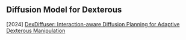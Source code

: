 ## Diffusion Model for Dexterous

[2024] [DexDiffuser: Interaction-aware Diffusion Planning for Adaptive Dexterous Manipulation](https://arxiv.org/abs/2411.18562)